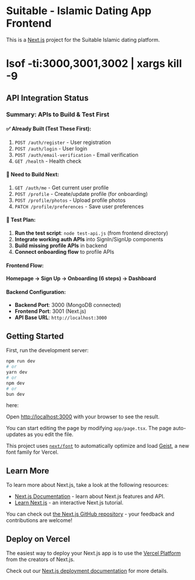 # Suitable - Islamic Dating App Frontend

This is a [Next.js](https://nextjs.org) project for the Suitable Islamic dating platform.


# lsof -ti:3000,3001,3002 | xargs kill -9

## API Integration Status

### Summary: APIs to Build & Test First

#### ✅ Already Built (Test These First):

1. `POST /auth/register` - User registration
2. `POST /auth/login` - User login
3. `POST /auth/email-verification` - Email verification
4. `GET /health` - Health check

#### 🔨 Need to Build Next:

1. `GET /auth/me` - Get current user profile
2. `POST /profile` - Create/update profile (for onboarding)
3. `POST /profile/photos` - Upload profile photos
4. `PATCH /profile/preferences` - Save user preferences

#### 🧪 Test Plan:

1. **Run the test script**: `node test-api.js` (from frontend directory)
2. **Integrate working auth APIs** into SignIn/SignUp components
3. **Build missing profile APIs** in backend
4. **Connect onboarding flow** to profile APIs

#### Frontend Flow:

**Homepage → Sign Up → Onboarding (6 steps) → Dashboard**

#### Backend Configuration:

- **Backend Port**: 3000 (MongoDB connected)
- **Frontend Port**: 3001 (Next.js)
- **API Base URL**: `http://localhost:3000`

## Getting Started

First, run the development server:

```bash
npm run dev
# or
yarn dev
# or
npm dev
# or
bun dev
```

here:

Open [http://localhost:3000](http://localhost:3000) with your browser to see the result.

You can start editing the page by modifying `app/page.tsx`. The page auto-updates as you edit the file.

This project uses [`next/font`](https://nextjs.org/docs/app/building-your-application/optimizing/fonts) to automatically optimize and load [Geist](https://vercel.com/font), a new font family for Vercel.

## Learn More

To learn more about Next.js, take a look at the following resources:

- [Next.js Documentation](https://nextjs.org/docs) - learn about Next.js features and API.
- [Learn Next.js](https://nextjs.org/learn) - an interactive Next.js tutorial.

You can check out [the Next.js GitHub repository](https://github.com/vercel/next.js) - your feedback and contributions are welcome!

## Deploy on Vercel

The easiest way to deploy your Next.js app is to use the [Vercel Platform](https://vercel.com/new?utm_medium=default-template&filter=next.js&utm_source=create-next-app&utm_campaign=create-next-app-readme) from the creators of Next.js.

Check out our [Next.js deployment documentation](https://nextjs.org/docs/app/building-your-application/deploying) for more details.

